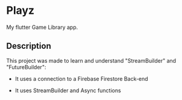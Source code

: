 # Playz

My flutter Game Library app.

## Description

This project was made to learn and understand "StreamBuilder" and "FutureBuilder":

 - It uses a connection to a Firebase Firestore Back-end
  
 - It uses StreamBuilder and Async functions
